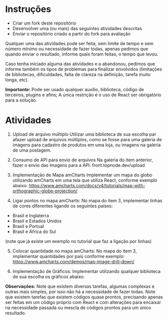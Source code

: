 # Instruções
- Criar um fork deste repositório
- Desenvolver uma (ou mais) das seguintes atividades descritas
- Enviar o repositório criado a partir do fork para avaliação

Qualquer uma das atividades pode ser feita, sem limite de tempo e sem número mínimo ou necessidade de fazer todas, apenas pedimos que quando enviar o resultado, informe quais foram feitas, o tempo que levou.

Caso tenha iniciado alguma das atividades e a abandonou, pedimos que informe também os tipos de problemas para finalizar envolvidos (limitações de bibliotecas, dificuldades, falta de clareza na definição, tarefa muito longa, etc).

**Importante:** Pode ser usado qualquer auxílio, biblioteca, código de terceiros, plugins e afins; A única restrição é o uso de React ser obrigatório para a solução.

# Atividades
1. Upload de arquivo múltiplo
Utilizar uma biblioteca de sua escolha par afazer upload de arquivos múltiplos, como se fosse para uma galeria de imagens para cadastro de produtos em uma loja, ou imagens na galeria de uma postagem.

2. Consumo de API para envio de arquivos
Na galeria do item anterior, fazer o envio das imagens para a API: front.topnode.dev/upload

3. Implementação de Mapa amCharts
Implementar um mapa do globo utilizando amCharts em uma tela que utiliza React, conforme exemplo abaixo:
https://www.amcharts.com/docs/v4/tutorials/map-with-orthographic-globe-projection/

4. Ligar pontos no mapa amCharts:
No mapa do item 3, implementar linhas de cores diferentes ligando os seguintes países:
- Brasil e Inglaterra
- Brasil e Estados Unidos
- Brasil e Portual
- Brasil e África do Sul

(note que já existe um exemplo no tutorial que faz a ligação por linhas)

5. Colocar quantidade no mapa amCharts:
No mapa do item 3, implementar quantidades por país conforme exemplo:
https://www.amcharts.com/demos/map-image-drill-down/

6. Implementação de Gráficos:
Implementar utilizando qualquer biblioteca de sua escolha os gráficos abaixo:

**Observações:**
Note que existem diversas tarefas, algumas complexas e outras mais simples, por isso não há a necessidade de fazer todas.
Note que existem tarefas que existem códigos quase prontos, precisando apenas ser feitas em um código próprio com React e com alterações para encaixar na necessidade passada ou mescla de códigos prontos para um único  resultado.

